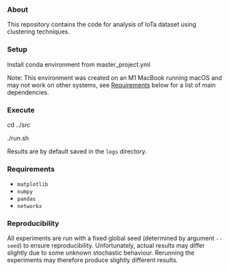 ### About
This repository contains the code for analysis of IoTa dataset using clustering techniques.

### Setup
Install conda environment from master_project.yml

Note: This environment was created on an M1 MacBook running macOS and may not work on other systems, see [Requirements](#requirements) below for a list of main dependencies.

### Execute
cd ../src

./run.sh

Results are by default saved in the `logs` directory.

### Requirements
* `matplotlib`
* `numpy`
* `pandas`
* `networkx`

### Reproducibility
All experiments are run with a fixed global seed (determined by argument `--seed`) to ensure reproducibility. Unfortunately, actual results may differ slightly due to some unknown stochastic behaviour. Rerunning the experiments may therefore produce slightly different results.
